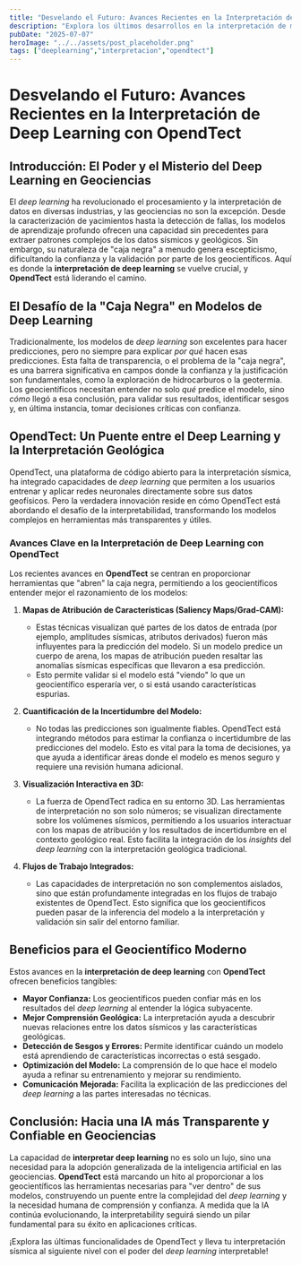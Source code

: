 ```yaml
---
title: "Desvelando el Futuro: Avances Recientes en la Interpretación de Deep Learning con OpendTect"
description: "Explora los últimos desarrollos en la interpretación de modelos de deep learning dentro de OpendTect, transformando la comprensión de los datos sísmicos y geológicos."
pubDate: "2025-07-07"
heroImage: "../../assets/post_placeholder.png"
tags: ["deeplearning","interpretacion","opendtect"]
---
```



# Desvelando el Futuro: Avances Recientes en la Interpretación de Deep Learning con OpendTect

## Introducción: El Poder y el Misterio del Deep Learning en Geociencias

El _deep learning_ ha revolucionado el procesamiento y la interpretación de datos en diversas industrias, y las geociencias no son la excepción. Desde la caracterización de yacimientos hasta la detección de fallas, los modelos de aprendizaje profundo ofrecen una capacidad sin precedentes para extraer patrones complejos de los datos sísmicos y geológicos. Sin embargo, su naturaleza de "caja negra" a menudo genera escepticismo, dificultando la confianza y la validación por parte de los geocientíficos. Aquí es donde la **interpretación de deep learning** se vuelve crucial, y **OpendTect** está liderando el camino.

## El Desafío de la "Caja Negra" en Modelos de Deep Learning

Tradicionalmente, los modelos de _deep learning_ son excelentes para hacer predicciones, pero no siempre para explicar *por qué* hacen esas predicciones. Esta falta de transparencia, o el problema de la "caja negra", es una barrera significativa en campos donde la confianza y la justificación son fundamentales, como la exploración de hidrocarburos o la geotermia. Los geocientíficos necesitan entender no solo _qué_ predice el modelo, sino _cómo_ llegó a esa conclusión, para validar sus resultados, identificar sesgos y, en última instancia, tomar decisiones críticas con confianza.

## OpendTect: Un Puente entre el Deep Learning y la Interpretación Geológica

OpendTect, una plataforma de código abierto para la interpretación sísmica, ha integrado capacidades de _deep learning_ que permiten a los usuarios entrenar y aplicar redes neuronales directamente sobre sus datos geofísicos. Pero la verdadera innovación reside en cómo OpendTect está abordando el desafío de la interpretabilidad, transformando los modelos complejos en herramientas más transparentes y útiles.

### Avances Clave en la Interpretación de Deep Learning con OpendTect

Los recientes avances en **OpendTect** se centran en proporcionar herramientas que "abren" la caja negra, permitiendo a los geocientíficos entender mejor el razonamiento de los modelos:

1.  **Mapas de Atribución de Características (Saliency Maps/Grad-CAM):**
    *   Estas técnicas visualizan qué partes de los datos de entrada (por ejemplo, amplitudes sísmicas, atributos derivados) fueron más influyentes para la predicción del modelo. Si un modelo predice un cuerpo de arena, los mapas de atribución pueden resaltar las anomalías sísmicas específicas que llevaron a esa predicción.
    *   Esto permite validar si el modelo está "viendo" lo que un geocientífico esperaría ver, o si está usando características espurias.

2.  **Cuantificación de la Incertidumbre del Modelo:**
    *   No todas las predicciones son igualmente fiables. OpendTect está integrando métodos para estimar la confianza o incertidumbre de las predicciones del modelo. Esto es vital para la toma de decisiones, ya que ayuda a identificar áreas donde el modelo es menos seguro y requiere una revisión humana adicional.

3.  **Visualización Interactiva en 3D:**
    *   La fuerza de OpendTect radica en su entorno 3D. Las herramientas de interpretación no son solo números; se visualizan directamente sobre los volúmenes sísmicos, permitiendo a los usuarios interactuar con los mapas de atribución y los resultados de incertidumbre en el contexto geológico real. Esto facilita la integración de los _insights_ del _deep learning_ con la interpretación geológica tradicional.

4.  **Flujos de Trabajo Integrados:**
    *   Las capacidades de interpretación no son complementos aislados, sino que están profundamente integradas en los flujos de trabajo existentes de OpendTect. Esto significa que los geocientíficos pueden pasar de la inferencia del modelo a la interpretación y validación sin salir del entorno familiar.

## Beneficios para el Geocientífico Moderno

Estos avances en la **interpretación de deep learning** con **OpendTect** ofrecen beneficios tangibles:

*   **Mayor Confianza:** Los geocientíficos pueden confiar más en los resultados del _deep learning_ al entender la lógica subyacente.
*   **Mejor Comprensión Geológica:** La interpretación ayuda a descubrir nuevas relaciones entre los datos sísmicos y las características geológicas.
*   **Detección de Sesgos y Errores:** Permite identificar cuándo un modelo está aprendiendo de características incorrectas o está sesgado.
*   **Optimización del Modelo:** La comprensión de lo que hace el modelo ayuda a refinar su entrenamiento y mejorar su rendimiento.
*   **Comunicación Mejorada:** Facilita la explicación de las predicciones del _deep learning_ a las partes interesadas no técnicas.

## Conclusión: Hacia una IA más Transparente y Confiable en Geociencias

La capacidad de **interpretar deep learning** no es solo un lujo, sino una necesidad para la adopción generalizada de la inteligencia artificial en las geociencias. **OpendTect** está marcando un hito al proporcionar a los geocientíficos las herramientas necesarias para "ver dentro" de sus modelos, construyendo un puente entre la complejidad del _deep learning_ y la necesidad humana de comprensión y confianza. A medida que la IA continúa evolucionando, la interpretability seguirá siendo un pilar fundamental para su éxito en aplicaciones críticas.

¡Explora las últimas funcionalidades de OpendTect y lleva tu interpretación sísmica al siguiente nivel con el poder del _deep learning_ interpretable!
